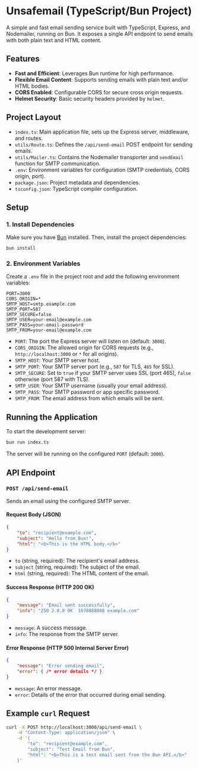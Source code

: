 # Unsafemail (TypeScript/Bun Project)

A simple and fast email sending service built with TypeScript, Express, and Nodemailer, running on Bun. It exposes a single API endpoint to send emails with both plain text and HTML content.

## Features

-   **Fast and Efficient**: Leverages Bun runtime for high performance.
-   **Flexible Email Content**: Supports sending emails with plain text and/or HTML bodies.
-   **CORS Enabled**: Configurable CORS for secure cross origin requests.
-   **Helmet Security**: Basic security headers provided by `helmet`.

## Project Layout

-   `index.ts`: Main application file, sets up the Express server, middleware, and routes.
-   `utils/Route.ts`: Defines the `/api/send-email` POST endpoint for sending emails.
-   `utils/Mailer.ts`: Contains the Nodemailer transporter and `sendEmail` function for SMTP communication.
-   `.env`: Environment variables for configuration (SMTP credentials, CORS origin, port).
-   `package.json`: Project metadata and dependencies.
-   `tsconfig.json`: TypeScript compiler configuration.

## Setup

### 1. Install Dependencies

Make sure you have [Bun](https://bun.sh/) installed. Then, install the project dependencies:

```bash
bun install
```

### 2. Environment Variables

Create a `.env` file in the project root and add the following environment variables:

```text
PORT=3000
CORS_ORIGIN=*
SMTP_HOST=smtp.example.com
SMTP_PORT=587
SMTP_SECURE=false
SMTP_USER=your-email@example.com
SMTP_PASS=your-email-password
SMTP_FROM=your-email@example.com
```

-   `PORT`: The port the Express server will listen on (default: `3000`).
-   `CORS_ORIGIN`: The allowed origin for CORS requests (e.g., `http://localhost:3000` or `*` for all origins).
-   `SMTP_HOST`: Your SMTP server host.
-   `SMTP_PORT`: Your SMTP server port (e.g., `587` for TLS, `465` for SSL).
-   `SMTP_SECURE`: Set to `true` if your SMTP server uses SSL (port 465), `false` otherwise (port 587 with TLS).
-   `SMTP_USER`: Your SMTP username (usually your email address).
-   `SMTP_PASS`: Your SMTP password or app specific password.
-   `SMTP_FROM`: The email address from which emails will be sent.

## Running the Application

To start the development server:

```bash
bun run index.ts
```

The server will be running on the configured `PORT` (default: `3000`).

## API Endpoint

### `POST /api/send-email`

Sends an email using the configured SMTP server.

#### Request Body (JSON)

```json
{
    "to": "recipient@example.com",
    "subject": "Hello from Bun!",
    "html": "<b>This is the HTML body.</b>"
}
```

-   `to` (string, required): The recipient's email address.
-   `subject` (string, required): The subject of the email.
-   `html` (string, required): The HTML content of the email.

#### Success Response (HTTP 200 OK)

```json
{
    "message": "Email sent successfully",
    "info": "250 2.0.0 OK  1678888888 example.com"
}
```

-   `message`: A success message.
-   `info`: The response from the SMTP server.

#### Error Response (HTTP 500 Internal Server Error)

```json
{
    "message": "Error sending email",
    "error": { /* error details */ }
}
```

-   `message`: An error message.
-   `error`: Details of the error that occurred during email sending.

## Example `curl` Request

```bash
curl -X POST http://localhost:3000/api/send-email \
    -H "Content-Type: application/json" \
    -d '{
        "to": "recipient@example.com",
        "subject": "Test Email from Bun",
        "html": "<b>This is a test email sent from the Bun API.</b>"
    }'
```
